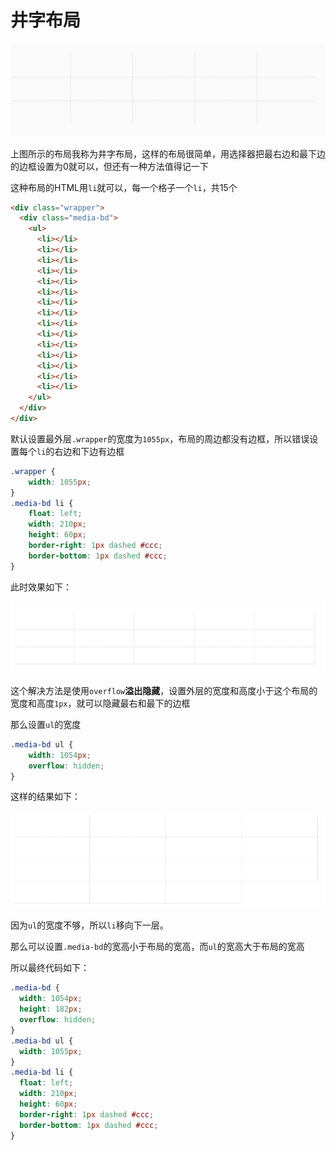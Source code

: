 # 井字布局



![1](./images/1.png)

上图所示的布局我称为井字布局，这样的布局很简单，用选择器把最右边和最下边的边框设置为0就可以，但还有一种方法值得记一下

这种布局的HTML用`li`就可以，每一个格子一个`li`，共15个

```html
<div class="wrapper">
  <div class="media-bd">
    <ul>
      <li></li>
      <li></li>
      <li></li>
      <li></li>
      <li></li>
      <li></li>
      <li></li>
      <li></li>
      <li></li>
      <li></li>
      <li></li>
      <li></li>
      <li></li>
      <li></li>
      <li></li>
    </ul>
  </div>
</div>
```

默认设置最外层`.wrapper`的宽度为`1055px`，布局的周边都没有边框，所以错误设置每个`li`的右边和下边有边框

```css
.wrapper {
    width: 1055px;
}
.media-bd li {
    float: left;
    width: 210px;
    height: 60px;
    border-right: 1px dashed #ccc;
    border-bottom: 1px dashed #ccc;
}
```

此时效果如下：

![2](./images/2.png)

这个解决方法是使用`overflow`**溢出隐藏**，设置外层的宽度和高度小于这个布局的宽度和高度`1px`，就可以隐藏最右和最下的边框

那么设置`ul`的宽度

```css
.media-bd ul {
    width: 1054px;
    overflow: hidden;
}
```

这样的结果如下：

![3](./images/3.png)

因为`ul`的宽度不够，所以`li`移向下一层。

那么可以设置`.media-bd`的宽高小于布局的宽高，而`ul`的宽高大于布局的宽高

所以最终代码如下：

```css
.media-bd {
  width: 1054px;
  height: 182px;
  overflow: hidden;
}
.media-bd ul {
  width: 1055px;
}
.media-bd li {
  float: left;
  width: 210px;
  height: 60px;
  border-right: 1px dashed #ccc;
  border-bottom: 1px dashed #ccc;
}
```

